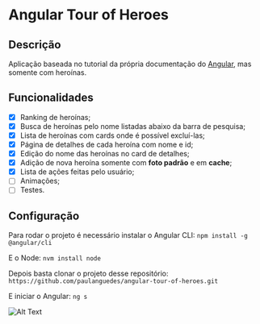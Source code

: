 # Angular Tour of Heroes

## Descrição

Aplicação baseada no tutorial da própria documentação do [Angular](https://angular.io/tutorial), mas somente com heroínas.

## Funcionalidades

- [x] Ranking de heroínas;
- [x] Busca de heroínas pelo nome listadas abaixo da barra de pesquisa;
- [x] Lista de heroínas com cards onde é possível excluí-las;
- [x] Página de detalhes de cada heroína com nome e id;
- [x] Edição do nome das heroínas no card de detalhes;
- [x] Adição de nova heroína somente com **foto padrão** e em **cache**;
- [x] Lista de ações feitas pelo usuário;
- [ ] Animações;
- [ ] Testes.

## Configuração

Para rodar o projeto é necessário instalar o Angular CLI:
`npm install -g @angular/cli`

E o Node:
`nvm install node`

Depois basta clonar o projeto desse repositório:
`https://github.com/paulanguedes/angular-tour-of-heroes.git`

E iniciar o Angular:
`ng s`

![Alt Text](https://media.giphy.com/media/3o6vXRonVwzMX7g63u/giphy.gif)
